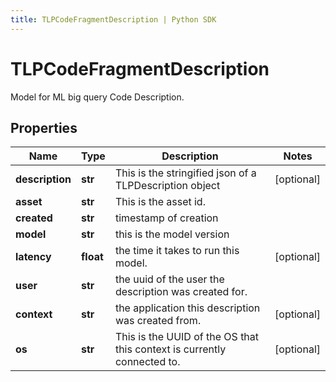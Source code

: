 ```yaml
---
title: TLPCodeFragmentDescription | Python SDK
---
```


# TLPCodeFragmentDescription

Model for ML big query Code Description.

## Properties

Name | Type | Description | Notes
------------ | ------------- | ------------- | -------------
**description** | **str** | This is the stringified json of a TLPDescription object | [optional] 
**asset** | **str** | This is the asset id. | 
**created** | **str** | timestamp of creation | 
**model** | **str** | this is the model version | 
**latency** | **float** | the time it takes to run this model. | [optional] 
**user** | **str** | the uuid of the user the description was created for. | 
**context** | **str** | the application this description was created from. | [optional] 
**os** | **str** | This is the UUID of the OS that this context is currently connected to. | [optional] 


